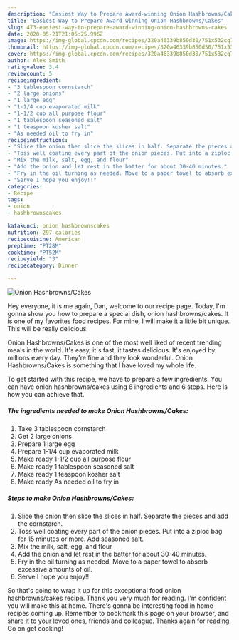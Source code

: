 ```yaml
---
description: "Easiest Way to Prepare Award-winning Onion Hashbrowns/Cakes"
title: "Easiest Way to Prepare Award-winning Onion Hashbrowns/Cakes"
slug: 473-easiest-way-to-prepare-award-winning-onion-hashbrowns-cakes
date: 2020-05-21T21:05:25.996Z
image: https://img-global.cpcdn.com/recipes/320a46339b850d30/751x532cq70/onion-hashbrownscakes-recipe-main-photo.jpg
thumbnail: https://img-global.cpcdn.com/recipes/320a46339b850d30/751x532cq70/onion-hashbrownscakes-recipe-main-photo.jpg
cover: https://img-global.cpcdn.com/recipes/320a46339b850d30/751x532cq70/onion-hashbrownscakes-recipe-main-photo.jpg
author: Alex Smith
ratingvalue: 3.4
reviewcount: 5
recipeingredient:
- "3 tablespoon cornstarch"
- "2 large onions"
- "1 large egg"
- "1-1/4 cup evaporated milk"
- "1-1/2 cup all purpose flour"
- "1 tablespoon seasoned salt"
- "1 teaspoon kosher salt"
- "As needed oil to fry in"
recipeinstructions:
- "Slice the onion then slice the slices in half. Separate the pieces and add the cornstarch."
- "Toss well coating every part of the onion pieces. Put into a ziploc bag for 15 minutes or more. Add seasoned salt."
- "Mix the milk, salt, egg, and flour"
- "Add the onion and let rest in the batter for about 30-40 minutes."
- "Fry in the oil turning as needed. Move to a paper towel to absorb excessive amounts of oil."
- "Serve I hope you enjoy!!"
categories:
- Recipe
tags:
- onion
- hashbrownscakes

katakunci: onion hashbrownscakes 
nutrition: 297 calories
recipecuisine: American
preptime: "PT28M"
cooktime: "PT52M"
recipeyield: "3"
recipecategory: Dinner

---
```



![Onion Hashbrowns/Cakes](https://img-global.cpcdn.com/recipes/320a46339b850d30/751x532cq70/onion-hashbrownscakes-recipe-main-photo.jpg)

Hey everyone, it is me again, Dan, welcome to our recipe page. Today, I'm gonna show you how to prepare a special dish, onion hashbrowns/cakes. It is one of my favorites food recipes. For mine, I will make it a little bit unique. This will be really delicious.



Onion Hashbrowns/Cakes is one of the most well liked of recent trending meals in the world. It's easy, it's fast, it tastes delicious. It's enjoyed by millions every day. They're fine and they look wonderful. Onion Hashbrowns/Cakes is something that I have loved my whole life.


To get started with this recipe, we have to prepare a few ingredients. You can have onion hashbrowns/cakes using 8 ingredients and 6 steps. Here is how you can achieve that.

<!--inarticleads1-->

##### The ingredients needed to make Onion Hashbrowns/Cakes:

1. Take 3 tablespoon cornstarch
1. Get 2 large onions
1. Prepare 1 large egg
1. Prepare 1-1/4 cup evaporated milk
1. Make ready 1-1/2 cup all purpose flour
1. Make ready 1 tablespoon seasoned salt
1. Make ready 1 teaspoon kosher salt
1. Make ready As needed oil to fry in




<!--inarticleads2-->

##### Steps to make Onion Hashbrowns/Cakes:

1. Slice the onion then slice the slices in half. Separate the pieces and add the cornstarch.
1. Toss well coating every part of the onion pieces. Put into a ziploc bag for 15 minutes or more. Add seasoned salt.
1. Mix the milk, salt, egg, and flour
1. Add the onion and let rest in the batter for about 30-40 minutes.
1. Fry in the oil turning as needed. Move to a paper towel to absorb excessive amounts of oil.
1. Serve I hope you enjoy!!




So that's going to wrap it up for this exceptional food onion hashbrowns/cakes recipe. Thank you very much for reading. I'm confident you will make this at home. There's gonna be interesting food in home recipes coming up. Remember to bookmark this page on your browser, and share it to your loved ones, friends and colleague. Thanks again for reading. Go on get cooking!
